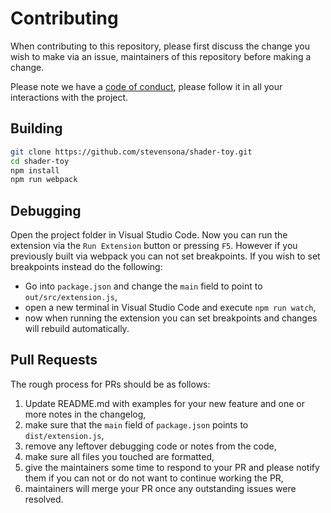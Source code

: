 # Contributing

When contributing to this repository, please first discuss the change you wish to make via an issue, maintainers of this repository before making a change.

Please note we have a [code of conduct](https://raw.githubusercontent.com/stevensona/shader-toy/master/CODE_OF_CONDUCT.md), please follow it in all your interactions with the project.

## Building

```sh
git clone https://github.com/stevensona/shader-toy.git
cd shader-toy
npm install
npm run webpack
```

## Debugging

Open the project folder in Visual Studio Code. Now you can run the extension via the `Run Extension` button or pressing `F5`. However if you previously built via webpack you can not set breakpoints. If you wish to set breakpoints instead do the following:

- Go into `package.json` and change the `main` field to point to `out/src/extension.js`,
- open a new terminal in Visual Studio Code and execute `npm run watch`,
- now when running the extension you can set breakpoints and changes will rebuild automatically.

## Pull Requests

The rough process for PRs should be as follows:

1. Update README.md with examples for your new feature and one or more notes in the changelog,
2. make sure that the `main` field of `package.json` points to `dist/extension.js`,
3. remove any leftover debugging code or notes from the code,
4. make sure all files you touched are formatted,
5. give the maintainers some time to respond to your PR and please notify them if you can not or do not want to continue working the PR,
6. maintainers will merge your PR once any outstanding issues were resolved.
